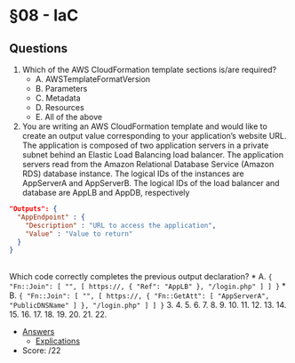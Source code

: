 # §08 - IaC

## Questions
1. Which of the AWS CloudFormation template sections is/are required?
    * A. AWSTemplateFormatVersion
    * B. Parameters
    * C. Metadata
    * D. Resources
    * E. All of the above
2. You are writing an AWS CloudFormation template and would like to create an output
value corresponding to your application’s website URL. The application is composed of
two application servers in a private subnet behind an Elastic Load Balancing load balancer.
The application servers read from the Amazon Relational Database Service (Amazon RDS)
database instance. The logical IDs of the instances are AppServerA and AppServerB. The
logical IDs of the load balancer and database are AppLB and AppDB, respectively
````json
"Outputs": {
  "AppEndpoint" : {
    "Description" : "URL to access the application",
    "Value" : "Value to return"
  }
}
````
<br/>Which code correctly completes the previous output declaration?
    * A. `{ "Fn::Join": [ "", [ https://, { "Ref": "AppLB" }, "/login.php" ] ] }`
    * B. `{ "Fn::Join": [ "", [ https://, { "Fn::GetAtt": [ "AppServerA",
          "PublicDNSName" ] }, "/login.php" ] ] }`
3.
4.
5.
6.
7.
8.
9.
10.
11.
12.
13.
14.
15.
16.
17.
18.
19.
20.
21.
22.
* [Answers]()
    * [Explications]()
* Score: /22
